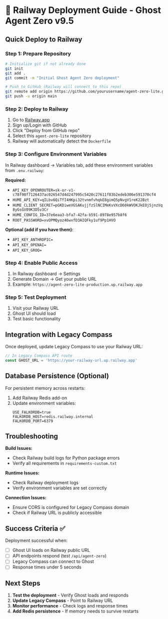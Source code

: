 # 🚀 Railway Deployment Guide - Ghost Agent Zero v9.5

## Quick Deploy to Railway

### Step 1: Prepare Repository
```bash
# Initialize git if not already done
git init
git add .
git commit -m "Initial Ghost Agent Zero deployment"

# Push to GitHub (Railway will connect to this repo)
git remote add origin https://github.com/yourusername/agent-zero-lite.git
git push -u origin main
```

### Step 2: Deploy to Railway
1. Go to [Railway.app](https://railway.app)
2. Sign up/Login with GitHub
3. Click "Deploy from GitHub repo"
4. Select this `agent-zero-lite` repository
5. Railway will automatically detect the `Dockerfile`

### Step 3: Configure Environment Variables
In Railway dashboard → Variables tab, add these environment variables from `.env.railway`:

**Required:**
- `API_KEY_OPENROUTER=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`
- `HUME_API_KEY=qILbv6QiTfI4HKpi32tvnmfvhqkE8gimQ5pNvgV1reK22Bzt`
- `HUME_CLIENT_SECRET=pGKDiweVGSAKujjfzSlNCIMeKvVXcD60kWVOKJkEOj5jnzVq8yGsGV09K3D5v3Cr`
- `HUME_CONFIG_ID=37e6eaa3-bfa7-42fa-b591-8978e957b8f6`
- `ROOT_PASSWORD=xvOPMQyoz46wxfD3AIQFky1uf9Pp1HVO`

**Optional (add if you have them):**
- `API_KEY_ANTHROPIC=`
- `API_KEY_OPENAI=`
- `API_KEY_GROQ=`

### Step 4: Enable Public Access
1. In Railway dashboard → Settings
2. Generate Domain → Get your public URL
3. Example: `https://agent-zero-lite-production.up.railway.app`

### Step 5: Test Deployment
1. Visit your Railway URL
2. Ghost UI should load
3. Test basic functionality

## Integration with Legacy Compass

Once deployed, update Legacy Compass to use your Railway URL:
```javascript
// In Legacy Compass API route
const GHOST_URL = 'https://your-railway-url.up.railway.app'
```

## Database Persistence (Optional)

For persistent memory across restarts:
1. Add Railway Redis add-on
2. Update environment variables:
   ```
   USE_FALKORDB=true
   FALKORDB_HOST=redis.railway.internal
   FALKORDB_PORT=6379
   ```

## Troubleshooting

**Build Issues:**
- Check Railway build logs for Python package errors
- Verify all requirements in `requirements-custom.txt`

**Runtime Issues:**
- Check Railway deployment logs
- Verify environment variables are set correctly

**Connection Issues:**
- Ensure CORS is configured for Legacy Compass domain
- Check if Railway URL is publicly accessible

## Success Criteria ✅

Deployment successful when:
- [ ] Ghost UI loads on Railway public URL
- [ ] API endpoints respond (test `/api/agent-zero`)
- [ ] Legacy Compass can connect to Ghost
- [ ] Response times under 5 seconds

## Next Steps

1. **Test the deployment** - Verify Ghost loads and responds
2. **Update Legacy Compass** - Point to Railway URL
3. **Monitor performance** - Check logs and response times
4. **Add Redis persistence** - If memory needs to survive restarts